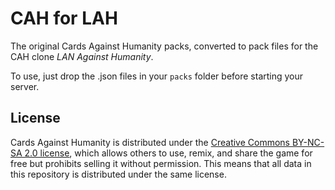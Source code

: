 # CAH for LAH

The original Cards Against Humanity packs, converted to pack files for the CAH clone _LAN Against Humanity_.

To use, just drop the .json files in your `packs` folder before starting your server.

## License

Cards Against Humanity is distributed under the [Creative Commons BY-NC-SA 2.0 license](https://creativecommons.org/licenses/by-nc-sa/2.0/), which allows others to use, remix, and share the game for free but prohibits selling it without permission. This means that all data in this repository is distributed under the same license.